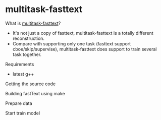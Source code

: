 # multitask-fasttext
What is [multitask-fasttext](https://github.com/xinggao1991/multitask-fasttext)?
* It's not just a copy of fasttext, multitask-fasttext is a totally different reconstruction.
* Compare with supporting only one task (fasttext support cboe/skip/supervise), multitask-fasttext does support to train several task together.

Requirements
* latest g++

Getting the source code

Building fastText using make 

Prepare data

Start train model
